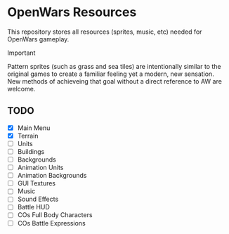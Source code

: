# OpenWars Resources

This repository stores all resources (sprites, music, etc) needed for OpenWars gameplay.

> [!IMPORTANT]
> Pattern sprites (such as grass and sea tiles) are intentionally similar to the original games to create a familiar feeling yet a modern, new sensation. New methods of achieveing that goal without a direct reference to AW are welcome.

## TODO
- [x] Main Menu
- [x] Terrain
- [ ] Units
- [ ] Buildings
- [ ] Backgrounds
- [ ] Animation Units
- [ ] Animation Backgrounds
- [ ] GUI Textures
- [ ] Music
- [ ] Sound Effects
- [ ] Battle HUD
- [ ] COs Full Body Characters
- [ ] COs Battle Expressions
